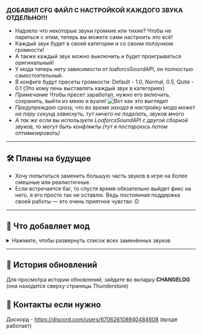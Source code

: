 ### ДОБАВИЛ CFG ФАЙЛ С НАСТРОЙКОЙ КАЖДОГО ЗВУКА ОТДЕЛЬНО!!!
- Надоело что некоторые звуки громкие или тихие? Чтобы не париться с этим, теперь вы можете сами настроить это всё!
- Каждый звук будет в своей категории и со своим ползунком громкости!
- А также каждый звук можно выключить и будет проигрываться оригинальный!
- У мода теперь нету зависимости от loaforcsSoundAPI, он полностью самостоятельный.
- В конфиге будут пресеты громкости: Default - 1.0, Normal, 0.5, Quite - 0.1 (Это кому лень выставлять каждый звук в категориях)
- *Примечание* Чтобы пресет заработал, нужно его включить, сохранить, выйти из меню и вуаля! ![Вот как это выглядит](https://i.imgur.com/gop2GQT.gif)
- *Предупреждаю сразу, что во время захода в настройку мода может на пару секунд зависнуть, тут ничего не поделать, звуков много*
- *А так же если вы используете LoaforcsSoundAPI с другой сборкой звуков, то могут быть конфликты (тут я постараюсь потом оптимизировать)*

---

## 🛠 Планы на будущее
- Хочу попытаться заменить большую часть звуков в игре на более смешные или реалистичные.
- Если встречается баг, то спустя время обязательно выйдет фикс на него, я его просто так не оставлю. Ведь постоянная поддержка своей работы — это очень приятное чувство :D

---

## 🧩 Что добавляет мод

<details>
<summary>Нажмите, чтобы развернуть список всех заменённых звуков</summary>

<br>

```md
## Враги:
### Теневой ребёнок
- Теневой ребёнок появился: Доброе утро моя девочка...
- Теневой ребёнок заметил: Оу май~~~
- Теневой ребёнок пропадает: Роблокс "Бааай"
- Теневого ребёнка бьют: Роблокс - Уффф
- Теневой ребёнок умирает: ДА БЛ************
- Теневой ребёнок атакует: ОПА!!!
### Клоун
- Лазер клоуна: Система поиска дол***ба...
- Шаги клоуна: Звук ботинок обычного клоуна
- Удар ногой: Шлепок
- Звук перед ударом: Смех клоуна
- Клоун получил урон: ОХХХ
### Животное
- Во время урона он скулит, после смерти воет, как замечает игрока то радуется, во время атак лает
### Рипер(Жнец)
- Как замечает вас: ЩАС ЗАРЕЖУ НАХ*****Й
- Во время размахивания косами: Шинк Шинк Шинк
### Рыцарь (SlowWalker)
- Теперь более брутальный! Заменены практически все его звуки
- Звук атаки: GET OVER HERE
- Звук смерти: Ты рыцаря На**й послал!?
- **Некоторые звуки могут быть громкие!**
### Крикун (Мелкая Шняга)
- Заменены звуки атаки: Крик из FNaF 2
### Ребёнок
- Заменены полностью все звуки (долго перечислять)
### Дед
- Урон по деду/выстрел деда: I need more bullets!
### Невидимка
- Хватает игрока: Déjà vu + крик о помощи (AHHHHH HELPPPP)
### Бошка
- Начало погони: Я тебя за**ярю
- Погоня: Погоня из Смешариков
- Укус: *Найн* (Смешарики)
### Потолочный глаз
- Обнаружение игрока: Ой, твоя попочка возбуждает...
### Шеф-лягушка
- Атаки: Crazy Frog
- Урон игроку: *bing*
### Боуви (Белый жирдяй)
- Почти любое его действие = отрыжка
### Извергатель (Блевун)
- Звуки изрыгания стали более реалистичными
### Монашка (Robe)
- Все звуки — мемные фразы бабок
### Гномы
- Реалистичные гномьи звуки
- Ломают предмет — мини-взрыв
- Подняты игроком — просят отпустить

## Предметы:
- Керамика, стекло, дерево: более реалистичные звуки ударов и разрушений
- Души врагов: "Оу май гад бро, хелл ноу"
- Кувалда: metal pipe
- Книга с зубами: ГлобГлобГлобГлоб
- Музыкальная шкатулка: гей-каверы
- Орущая кукла: "распили меня болгаркой"
- Флешка: мем с громкой флешкой
- Стан-граната: "Съебалось чудище"
- Радио: Реклама секс-шопов
- Бумбокс: Хардбасс

## Прочее:
- Взрывы: пердеж
- Обнаружение монстра: Vine boom
- Смерть игрока: Fart / "Ух ты бля" / "Казнь палкой"
- Послесмертный взрыв: АЛАХ ХАКБАР
- Случайные звуки окружения: "Oh Shit... A Rat"
- Выезд/въезд на локацию: звуки тормозов
- Урон от огня: ЖОПА ГОРИТ
- Апгрейды: звуки из Minecraft и Mario
- Лечение: стоны
- Падение: "Это мужицкий дождь"
- Воскрешение: "Я родился..."
- Зарядка на грузовике: звуки перезарядки
- Деньги: переработаны все звуки
- Экстрактор 3..2..1..: пожарная сигнализация
- Деньги из экстрактора: "We got the money!"
- Кнопка экстрактора: звонок отеля
- Всасывание предметов: "Глоп Глоп Глоп"
- Арена: все звуки заменены
- Арена в соло смерть: "ARE YOU FUCKING SERIOUS!?!?!?"
- Взял корону: "We have a winner!!!"
- Победа с короной: "YAAAAAY (FNAF 2)"
- Музыка арены: 6 треков в папке sounds/ArenaMusic1-6
```
</details>

---

## 🔄 История обновлений
Для просмотра истории обновлений, зайдите во вкладку **CHANGELOG** (она находится сверху страницы Thunderstore)

## 📲 Контакты если нужно
Дискорд - https://discord.com/users/670626108940484608 (вроде работает) 